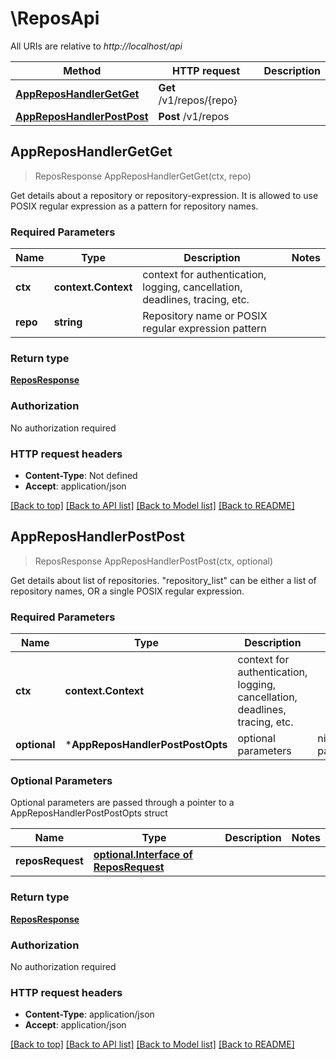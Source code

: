 # \ReposApi

All URIs are relative to *http://localhost/api*

Method | HTTP request | Description
------------- | ------------- | -------------
[**AppReposHandlerGetGet**](ReposApi.md#AppReposHandlerGetGet) | **Get** /v1/repos/{repo} | 
[**AppReposHandlerPostPost**](ReposApi.md#AppReposHandlerPostPost) | **Post** /v1/repos | 



## AppReposHandlerGetGet

> ReposResponse AppReposHandlerGetGet(ctx, repo)



Get details about a repository or repository-expression. It is allowed to use POSIX regular expression as a pattern for repository names.

### Required Parameters


Name | Type | Description  | Notes
------------- | ------------- | ------------- | -------------
**ctx** | **context.Context** | context for authentication, logging, cancellation, deadlines, tracing, etc.
**repo** | **string**| Repository name or POSIX regular expression pattern | 

### Return type

[**ReposResponse**](ReposResponse.md)

### Authorization

No authorization required

### HTTP request headers

- **Content-Type**: Not defined
- **Accept**: application/json

[[Back to top]](#) [[Back to API list]](../README.md#documentation-for-api-endpoints)
[[Back to Model list]](../README.md#documentation-for-models)
[[Back to README]](../README.md)


## AppReposHandlerPostPost

> ReposResponse AppReposHandlerPostPost(ctx, optional)



Get details about list of repositories. \"repository_list\" can be either a list of repository names, OR a single POSIX regular expression.

### Required Parameters


Name | Type | Description  | Notes
------------- | ------------- | ------------- | -------------
**ctx** | **context.Context** | context for authentication, logging, cancellation, deadlines, tracing, etc.
 **optional** | ***AppReposHandlerPostPostOpts** | optional parameters | nil if no parameters

### Optional Parameters

Optional parameters are passed through a pointer to a AppReposHandlerPostPostOpts struct


Name | Type | Description  | Notes
------------- | ------------- | ------------- | -------------
 **reposRequest** | [**optional.Interface of ReposRequest**](ReposRequest.md)|  | 

### Return type

[**ReposResponse**](ReposResponse.md)

### Authorization

No authorization required

### HTTP request headers

- **Content-Type**: application/json
- **Accept**: application/json

[[Back to top]](#) [[Back to API list]](../README.md#documentation-for-api-endpoints)
[[Back to Model list]](../README.md#documentation-for-models)
[[Back to README]](../README.md)

